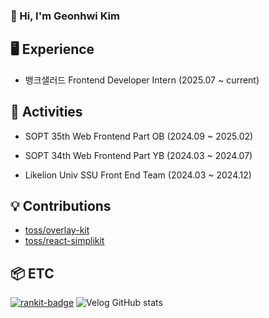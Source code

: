 ### 👋 Hi, I'm Geonhwi Kim

## 🖥️ Experience
- 뱅크샐러드 Frontend Developer Intern (2025.07 ~ current)


## 🚀 Activities
- SOPT 35th Web Frontend Part OB (2024.09 ~ 2025.02)

- SOPT 34th Web Frontend Part YB (2024.03 ~ 2024.07)

- Likelion Univ SSU Front End Team (2024.03 ~ 2024.12)


## 💡 Contributions
- [toss/overlay-kit](https://github.com/toss/overlay-kit/pulls?q=author%3AKIMGEONHWI+is%3Aclosed+)
- [toss/react-simplikit](https://github.com/toss/react-simplikit/pulls?q=author%3AKIMGEONHWI+is%3Aclosed+)

## 📦 ETC
[![rankit-badge](https://badge.rankit.run/badge?name=KIMGEONHWI)](https://www.rankit.run)
![Velog GitHub stats](https://velog-github-badge.vercel.app/badge/geonhwi1014?theme=light&posts=3)


